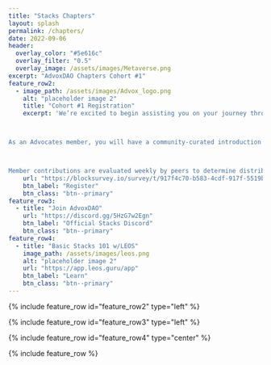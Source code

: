 ```yaml
---
title: "Stacks Chapters"
layout: splash
permalink: /chapters/
date: 2022-09-06
header:
  overlay_color: "#5e616c"
  overlay_filter: "0.5"
  overlay_image: /assets/images/Metaverse.png 
excerpt: "AdvoxDAO Chapters Cohort #1"
feature_row2:
  - image_path: /assets/images/Advox_logo.png
    alt: "placeholder image 2"
    title: "Cohort #1 Registration"
    excerpt: 'We’re excited to begin assisting you on your journey through the Stacks ecosystem! We’ve created an intuitive onboarding process, that we hope can help you in learning more about Stacks and discover the many parts of the powerful ecosystem. As such, you’ve been selected to participate in the first AdvoxDAO cohort of Stacks Chapters. 



As an Advocates member, you will have a community-curated introduction and walkthrough of our exciting Stacks ecosystem. We also have great ways to share your contributions with the broader community.



Member contributions are evaluated weekly by peers to determine distributions of rewards from our AdvoxDAO stacking pool.'
    url: "https://blocksurvey.io/survey/t/917f4c70-b583-4cdf-917f-5519b0ccf988/r/o"
    btn_label: "Register"
    btn_class: "btn--primary" 
feature_row3:
  - title: "Join AdvoxDAO"
    url: "https://discord.gg/5HzG7w2Egn"
    btn_label: "Official Stacks Discord"
    btn_class: "btn--primary" 
feature_row4:
  - title: "Basic Stacks 101 w/LEOS"
    image_path: /assets/images/leos.png
    alt: "placeholder image 2"
    url: "https://app.leos.guru/app"
    btn_label: "Learn"
    btn_class: "btn--primary" 
---
```

{% include feature_row id="feature_row2" type="left" %}

{% include feature_row id="feature_row3" type="left" %}

{% include feature_row id="feature_row4" type="center" %}

{% include feature_row %}

